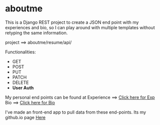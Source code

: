 # aboutme

This is a Django REST project to create a JSON end point with my experiences and bio, so I can play around with multiple templates without retyping the same information. 

project ==> aboutme/resume/api/

Functionalities:
  - GET
  - POST
  - PUT
  - PATCH
  - DELETE
  - **User Auth**

My personal end points can be found at 
Experience ==> <a href="http://ec2-52-10-163-61.us-west-2.compute.amazonaws.com/api/resume/experience/"> Click here for Exp</a>
Bio ==> <a href="http://ec2-52-10-163-61.us-west-2.compute.amazonaws.com/api/resume/bio/">Click here for Bio</a>

I've made an front-end app to pull data from these end-points. Its my github.io page <a href="benhuang21828.github.io"> Here </a>
